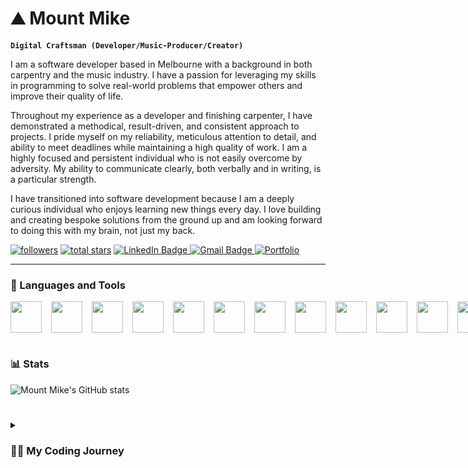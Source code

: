 # ⛰️ Mount Mike

**`Digital Craftsman (Developer/Music-Producer/Creator)`**

I am a software developer based in Melbourne with a background in both carpentry and the music industry. I have a passion for leveraging my skills in programming to solve real-world problems that empower others and improve their quality of life.
 
Throughout my experience as a developer and finishing carpenter, I have demonstrated a methodical, result-driven, and consistent approach to projects. I pride myself on my reliability, meticulous attention to detail, and ability to meet deadlines while maintaining a high quality of work. I am a highly focused and persistent individual who is not easily overcome by adversity. My ability to communicate clearly, both verbally and in writing, is a particular strength.
 
I have transitioned into software development because I am a deeply curious individual who enjoys learning new things every day. I love building and creating bespoke solutions from the ground up and am looking forward to doing this with my brain, not just my back.

   <p align="left">  
      <a href="https://github.com/mountmike?tab=followers">
         <img alt="followers" title="Follow me on Github" src="https://custom-icon-badges.demolab.com/github/followers/mountmike?color=236ad3&labelColor=1155ba&style=for-the-badge&logo=person-add&label=Follow&logoColor=white"/></a>
      <a href="https://github.com/mountmike?tab=repositories&sort=stargazers">
         <img alt="total stars" title="Total stars on GitHub" src="https://custom-icon-badges.demolab.com/github/stars/mountmike?color=55960c&style=for-the-badge&labelColor=488207&logo=star"/></a>
      <a href="https://www.linkedin.com/in/michael-tharratt/" rel="nofollow">
      <img src="https://camo.githubusercontent.com/a80d00f23720d0bc9f55481cfcd77ab79e141606829cf16ec43f8cacc7741e46/68747470733a2f2f696d672e736869656c64732e696f2f62616467652f4c696e6b6564496e2d3030373742353f7374796c653d666f722d7468652d6261646765266c6f676f3d6c696e6b6564696e266c6f676f436f6c6f723d7768697465" alt="LinkedIn Badge" data-canonical-src="https://img.shields.io/badge/LinkedIn-0077B5?style=for-the-badge&amp;logo=linkedin&amp;logoColor=white" style="max-width: 100%;">
      <a href="mailto:tharratt.michael@gmail.com">
      <img src="https://camo.githubusercontent.com/571384769c09e0c66b45e39b5be70f68f552db3e2b2311bc2064f0d4a9f5983b/68747470733a2f2f696d672e736869656c64732e696f2f62616467652f476d61696c2d4431343833363f7374796c653d666f722d7468652d6261646765266c6f676f3d676d61696c266c6f676f436f6c6f723d7768697465" alt="Gmail Badge" data-canonical-src="https://img.shields.io/badge/Gmail-D14836?style=for-the-badge&amp;logo=gmail&amp;logoColor=white" style="max-width: 100%;">
      <a href="https://michaeltharratt.com" rel="nofollow">
      <img src="https://camo.githubusercontent.com/c873e86c083c071c7fd068a17ab549b763fad7088681d6d831f68b32a4305b3a/68747470733a2f2f696d672e736869656c64732e696f2f62616467652f776562736974652d3030303030303f7374796c653d666f722d7468652d6261646765266c6f676f3d41626f75742e6d65266c6f676f436f6c6f723d7768697465" alt="Portfolio" data-canonical-src="https://img.shields.io/badge/website-000000?style=for-the-badge&amp;logo=About.me&amp;logoColor=white" style="max-width: 100%;">
 </a>
  </a>
  </a>
   </p>

---

### 🧰 Languages and Tools

   <div style="display: flex; gap: 15px">
      <img src="https://cdn.jsdelivr.net/gh/devicons/devicon/icons/react/react-original-wordmark.svg" width="50px"  />
      <img src="https://cdn.jsdelivr.net/gh/devicons/devicon/icons/nextjs/nextjs-original.svg" width="50px" />
      <img src="https://cdn.jsdelivr.net/gh/devicons/devicon/icons/nodejs/nodejs-original.svg" width="50px"  />
      <img src="https://cdn.jsdelivr.net/gh/devicons/devicon/icons/express/express-original-wordmark.svg" width="50px"  />
      <img src="https://cdn.jsdelivr.net/gh/devicons/devicon/icons/postgresql/postgresql-original-wordmark.svg" width="50px" />
      <img src="https://cdn.jsdelivr.net/gh/devicons/devicon/icons/firebase/firebase-plain-wordmark.svg" width="50px" />
      <img src="https://cdn.jsdelivr.net/gh/devicons/devicon/icons/javascript/javascript-original.svg" width="50px" />
      <img src="https://cdn.jsdelivr.net/gh/devicons/devicon/icons/typescript/typescript-original.svg" width="50px"  />
      <img src="https://cdn.jsdelivr.net/gh/devicons/devicon/icons/html5/html5-original-wordmark.svg" width="50px" />
      <img src="https://cdn.jsdelivr.net/gh/devicons/devicon/icons/css3/css3-original-wordmark.svg" width="50px" />
      <img src="https://cdn.jsdelivr.net/gh/devicons/devicon/icons/bootstrap/bootstrap-original-wordmark.svg" width="50px" />
      <img src="https://cdn.jsdelivr.net/gh/devicons/devicon/icons/materialui/materialui-original.svg" width="50px" />
      <img src="https://cdn.jsdelivr.net/gh/devicons/devicon/icons/mongodb/mongodb-original-wordmark.svg" width="50px" />
      <img src="https://cdn.jsdelivr.net/gh/devicons/devicon/icons/amazonwebservices/amazonwebservices-original-wordmark.svg" width="50px" />
      <img src="https://cdn.jsdelivr.net/gh/devicons/devicon/icons/photoshop/photoshop-plain.svg" width="50px" />
      <img src="https://cdn.jsdelivr.net/gh/devicons/devicon/icons/illustrator/illustrator-plain.svg" width="50px" />
      <img src="https://cdn.jsdelivr.net/gh/devicons/devicon/icons/premierepro/premierepro-plain.svg" width="50px" />
   </div>

#



### 📊 Stats

![Mount Mike's GitHub stats](https://github-readme-stats.vercel.app/api?username=mountmike&show_icons=true&theme=gruvbox)

<!-- ![GitHub Streak](https://streak-stats.demolab.com?user=ForrestKnight&theme=gruvbox&border_radius=4.5) -->

#

<details>
 <summary><h3>👨‍💻 My Coding Journey</h3></summary>

My interest in web development began at the age of 10 when I read my first book on CSS at the local library. I went on to secure my first paid job as a junior technician, working at a small town computer shop fixing all manner of hardware & software problems. I recall thinking at the time how much better it was to deal with hardware than software, which is probably why I spent the next 10 years working in more 'hands-on' environments.

Fast forward to the first COVID lockdown and I found myself down a DIY rabbit hole building a headless home server. While spending so much time in the terminal I was reminded of just how great it is to solve problems with code. Consequently, I began brushing up on JavaScript and after completing The Odin Project I enrolled in GA's boot camp where I gained valuable real-life experience in React, Node, Express & PostgreSQL to name a few.